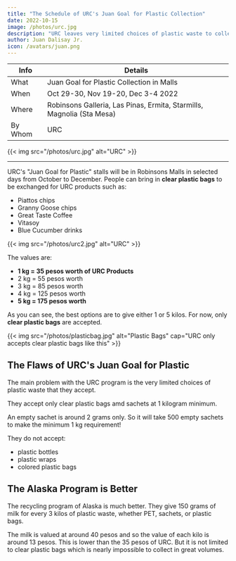 ```yaml
---
title: "The Schedule of URC's Juan Goal for Plastic Collection"
date: 2022-10-15
image: /photos/urc.jpg
description: "URC leaves very limited choices of plastic waste to collect"
author: Juan Dalisay Jr.
icon: /avatars/juan.png
---
```




Info | Details 
--- | ---
What | Juan Goal for Plastic Collection in Malls
When | Oct 29-30, Nov 19-20, Dec 3-4 2022
Where | Robinsons Galleria, Las Pinas, Ermita, Starmills, Magnolia (Sta Mesa)
By Whom | URC

{{< img src="/photos/urc.jpg" alt="URC" >}}

---

URC's "Juan Goal for Plastic" stalls will be in Robinsons Malls in selected days from October to December. People can bring in **clear plastic bags** to be exchanged for URC products such as:

- Piattos chips
- Granny Goose chips
- Great Taste Coffee
- Vitasoy
- Blue Cucumber drinks

{{< img src="/photos/urc2.jpg" alt="URC" >}}

The values are:

- **1 kg = 35 pesos worth of URC Products**
- 2 kg = 55 pesos worth
- 3 kg = 85 pesos worth
- 4 kg = 125 pesos worth
- **5 kg = 175 pesos worth**

As you can see, the best options are to give either 1 or 5 kilos. For now, only **clear plastic bags** are accepted.

{{< img src="/photos/plasticbag.jpg" alt="Plastic Bags" cap="URC only accepts clear plastic bags like this" >}}


## The Flaws of URC's Juan Goal for Plastic

The main problem with the URC program is the very limited choices of plastic waste that they accept. 

They accept only clear plastic bags amd sachets at 1 kilogram minimum.

An empty sachet is around 2 grams only. So it will take 500 empty sachets to make the minimum 1 kg requirement!

They do not accept:
- plastic bottles
- plastic wraps
- colored plastic bags


## The Alaska Program is Better

The recycling program of Alaska is much better. They give 150 grams of milk for every 3 kilos of plastic waste, whether PET, sachets, or plastic bags.

The milk is valued at around 40 pesos and so the value of each kilo is around 13 pesos. This is lower than the 35 pesos of URC. But it is not limited to clear plastic bags which is nearly impossible to collect in great volumes. 
